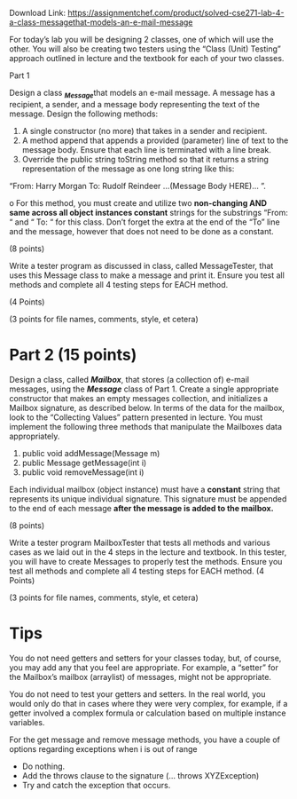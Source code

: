 Download Link: https://assignmentchef.com/product/solved-cse271-lab-4-a-class-messagethat-models-an-e-mail-message
<br>






For today’s lab you will be designing 2 classes, one of which will use the other.  You will also be creating two testers using the “Class (Unit) Testing” approach outlined in lecture and the textbook for each of your two classes.

Part 1

Design a class <strong><em><sub>Message</sub></em></strong>that models an e-mail message. A message has a recipient, a sender, and a message body representing the text of the message. Design the following methods:

<ol>

 <li>A single constructor (no more) that takes in a sender and recipient.</li>

 <li>A method append that appends a provided (parameter) line of text to the message body. Ensure that each line is terminated with a line break.</li>

 <li>Override the public string toString method so that it returns a string representation of the message as one long string like this:</li>

</ol>

“From: Harry Morgan
To: Rudolf Reindeer
 …(Message Body HERE)… 
”.

o For this method, you must create and utilize two <strong>non-changing AND same across all object instances constant</strong> strings for the substrings “From: “ and “
To: “ for this class.  Don’t forget the extra 
 at the end of the “To” line and the message, however that does not need to be done as a constant.

(8 points)

Write a tester program as discussed in class, called MessageTester, that uses this Message class to make a message and print it. Ensure you test all methods and complete all 4 testing steps for EACH method.

(4 Points)

(3 points for file names, comments, style, et cetera)







<h1>Part 2 (15 points)</h1>

Design a class, called <strong><em>Mailbox</em></strong>, that stores (a collection of) e-mail messages, using the <strong><em>Message</em></strong> class of Part 1. Create a single appropriate constructor that makes an empty messages collection, and initializes a Mailbox signature, as described below.  In terms of the data for the mailbox, look to the “Collecting Values” pattern presented in lecture.  You must implement the following three methods that manipulate the Mailboxes data appropriately.

<ol>

 <li>public void addMessage(Message m)</li>

 <li>public Message getMessage(int i)</li>

 <li>public void removeMessage(int i)</li>

</ol>

Each individual mailbox (object instance) must have a <strong>constant</strong> string that represents its unique individual signature.  This signature must be appended to the end of each message <strong>after the message is added to the mailbox.</strong>

(8 points)

Write a tester program MailboxTester that tests all methods and various cases as we laid out in the 4 steps in the lecture and textbook. In this tester, you will have to create Messages to properly test the methods. Ensure you test all methods and complete all 4 testing steps for EACH method.   (4 Points)

(3 points for file names, comments, style, et cetera)

<h1>Tips</h1>

You do not need getters and setters for your classes today, but, of course, you may add any that you feel are appropriate. For example, a “setter” for the Mailbox’s mailbox (arraylist) of messages, might not be appropriate.

You do not need to test your getters and setters. In the real world, you would only do that in cases where they were very complex, for example, if a getter involved a complex formula or calculation based on multiple instance variables.

For the get message and remove message methods, you have a couple of options regarding exceptions when i is out of range

<ul>

 <li>Do nothing.</li>

 <li>Add the throws clause to the signature (… throws XYZException)</li>

 <li>Try and catch the exception that occurs.</li>

</ul>


